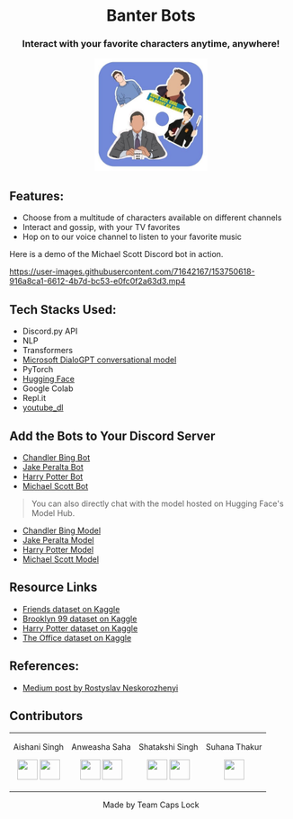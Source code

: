  <p align="center">
	<h1 align="center">  Banter Bots  </h1>
	<h3 align="center"> Interact with your favorite characters anytime, anywhere! </h3>
</p>

<div align="center">
	<img src="https://github.com/aishanii/BanterBots/blob/main/final_logo.jpg" width=200>
</div>	


## Features:
- Choose from a multitude of characters available on different channels
- Interact and gossip, with your TV favorites
- Hop on to our voice channel to listen to your favorite music

Here is a demo of the Michael Scott Discord bot in action.



https://user-images.githubusercontent.com/71642167/153750618-916a8ca1-6612-4b7d-bc53-e0fc0f2a63d3.mp4



## Tech Stacks Used:
- Discord.py API
- NLP 
- Transformers
- [Microsoft DialoGPT conversational model](https://huggingface.co/microsoft/DialoGPT-small)
- PyTorch
- [Hugging Face](https://huggingface.co)
- Google Colab
- Repl.it
- [youtube_dl](https://pypi.org/project/youtube_dl/)

## Add the Bots to Your Discord Server
- [Chandler Bing Bot](https://discord.com/api/oauth2/authorize?client_id=942032401402560522&permissions=2048&scope=bot)
- [Jake Peralta Bot](https://discord.com/api/oauth2/authorize?client_id=942091553457983600&permissions=2048&scope=bot)
- [Harry Potter Bot](https://discord.com/api/oauth2/authorize?client_id=942014506341662761&permissions=2048&scope=bot)
- [Michael Scott Bot](https://discord.com/api/oauth2/authorize?client_id=942354345792536607&permissions=2048&scope=bot)

> You can also directly chat with the model hosted on Hugging Face's Model Hub.
- [Chandler Bing Model](https://huggingface.co/anweasha/DialoGPT-small-Chandler)
- [Jake Peralta Model](https://huggingface.co/anweasha/DialoGPT-small-Jake)
- [Harry Potter Model](https://huggingface.co/aishanisingh/DialoGPT-small-harrypotter)
- [Michael Scott Model](https://huggingface.co/aishanisingh/DiagloGPT-small-michaelscott)

## Resource Links
- [Friends dataset on Kaggle](https://www.kaggle.com/ryanstonebraker/friends-transcript)
- [Brooklyn 99 dataset on Kaggle](https://www.kaggle.com/atharvahpatil/brooklyn-99-dataset-season-14)
- [Harry Potter dataset on Kaggle](https://www.kaggle.com/gulsahdemiryurek/harry-potter-dataset)
- [The Office dataset on Kaggle](https://www.kaggle.com/fabriziocominetti/the-office-lines)

## References:
- [Medium post by Rostyslav Neskorozhenyi](https://towardsdatascience.com/make-your-own-rick-sanchez-bot-with-transformers-and-dialogpt-fine-tuning-f85e6d1f4e30)



## Contributors

<table>
<tr align="center">
<td>

Aishani Singh
<p align="center">
<a href = "https://github.com/aishanii"><img src = "http://www.iconninja.com/files/241/825/211/round-collaboration-social-github-code-circle-network-icon.svg" width="36" height = "36"/></a>
<a href = "https://www.linkedin.com/in/aishani-singh-a651191a6/">
<img src = "http://www.iconninja.com/files/863/607/751/network-linkedin-social-connection-circular-circle-media-icon.svg" width="36" height="36"/>
</a>
</p>
</td>


<td>

Anweasha Saha
<p align="center">
<a href = "https://github.com/anweasha"><img src = "http://www.iconninja.com/files/241/825/211/round-collaboration-social-github-code-circle-network-icon.svg" width="36" height = "36"/></a>
<a href = "http://linkedin.com/in/anweasha-saha-a8491b1b4/">
<img src = "http://www.iconninja.com/files/863/607/751/network-linkedin-social-connection-circular-circle-media-icon.svg" width="36" height="36"/>
</a>
</p>
</td>


<td>

Shatakshi Singh
<p align="center">
<a href = "https://github.com/Shatakshi-Singh"><img src = "http://www.iconninja.com/files/241/825/211/round-collaboration-social-github-code-circle-network-icon.svg" width="36" height = "36"/></a>
<a href = "https://www.linkedin.com/in/shatakshi-singh-5b750b18b/">
<img src = "http://www.iconninja.com/files/863/607/751/network-linkedin-social-connection-circular-circle-media-icon.svg" width="36" height="36"/>
</a>
</p>
</td>
<td>

Suhana Thakur
<p align="center">
<a href = "https://www.linkedin.com/in/suhanathakur/">
<img src = "http://www.iconninja.com/files/863/607/751/network-linkedin-social-connection-circular-circle-media-icon.svg" width="36" height="36"/>
</a>
</p>
</td>


</tr>
  </table>
  

<p align="center">
	Made by Team Caps Lock
</p>
